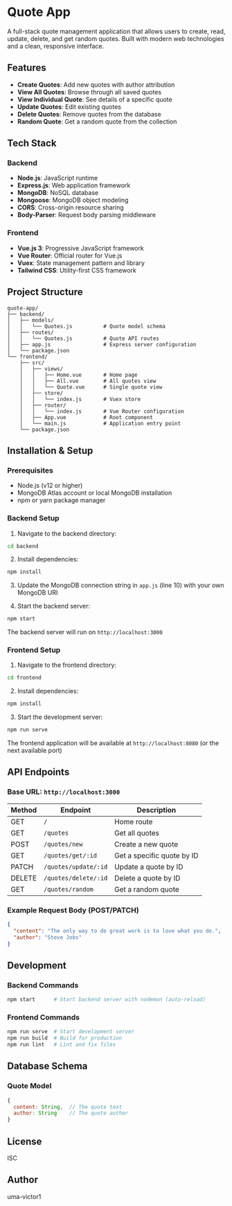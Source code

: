 # Quote App

A full-stack quote management application that allows users to create, read, update, delete, and get random quotes. Built with modern web technologies and a clean, responsive interface.

## Features

- **Create Quotes**: Add new quotes with author attribution
- **View All Quotes**: Browse through all saved quotes
- **View Individual Quote**: See details of a specific quote
- **Update Quotes**: Edit existing quotes
- **Delete Quotes**: Remove quotes from the database
- **Random Quote**: Get a random quote from the collection

## Tech Stack

### Backend
- **Node.js**: JavaScript runtime
- **Express.js**: Web application framework
- **MongoDB**: NoSQL database
- **Mongoose**: MongoDB object modeling
- **CORS**: Cross-origin resource sharing
- **Body-Parser**: Request body parsing middleware

### Frontend
- **Vue.js 3**: Progressive JavaScript framework
- **Vue Router**: Official router for Vue.js
- **Vuex**: State management pattern and library
- **Tailwind CSS**: Utility-first CSS framework

## Project Structure

```
quote-app/
├── backend/
│   ├── models/
│   │   └── Quotes.js          # Quote model schema
│   ├── routes/
│   │   └── Quotes.js          # Quote API routes
│   ├── app.js                 # Express server configuration
│   └── package.json
└── frontend/
    ├── src/
    │   ├── views/
    │   │   ├── Home.vue       # Home page
    │   │   ├── All.vue        # All quotes view
    │   │   └── Quote.vue      # Single quote view
    │   ├── store/
    │   │   └── index.js       # Vuex store
    │   ├── router/
    │   │   └── index.js       # Vue Router configuration
    │   ├── App.vue            # Root component
    │   └── main.js            # Application entry point
    └── package.json
```

## Installation & Setup

### Prerequisites
- Node.js (v12 or higher)
- MongoDB Atlas account or local MongoDB installation
- npm or yarn package manager

### Backend Setup

1. Navigate to the backend directory:
```bash
cd backend
```

2. Install dependencies:
```bash
npm install
```

3. Update the MongoDB connection string in `app.js` (line 10) with your own MongoDB URI

4. Start the backend server:
```bash
npm start
```

The backend server will run on `http://localhost:3000`

### Frontend Setup

1. Navigate to the frontend directory:
```bash
cd frontend
```

2. Install dependencies:
```bash
npm install
```

3. Start the development server:
```bash
npm run serve
```

The frontend application will be available at `http://localhost:8080` (or the next available port)

## API Endpoints

### Base URL: `http://localhost:3000`

| Method | Endpoint | Description |
|--------|----------|-------------|
| GET | `/` | Home route |
| GET | `/quotes` | Get all quotes |
| POST | `/quotes/new` | Create a new quote |
| GET | `/quotes/get/:id` | Get a specific quote by ID |
| PATCH | `/quotes/update/:id` | Update a quote by ID |
| DELETE | `/quotes/delete/:id` | Delete a quote by ID |
| GET | `/quotes/random` | Get a random quote |

### Example Request Body (POST/PATCH)
```json
{
  "content": "The only way to do great work is to love what you do.",
  "author": "Steve Jobs"
}
```

## Development

### Backend Commands
```bash
npm start      # Start backend server with nodemon (auto-reload)
```

### Frontend Commands
```bash
npm run serve  # Start development server
npm run build  # Build for production
npm run lint   # Lint and fix files
```

## Database Schema

### Quote Model
```javascript
{
  content: String,  // The quote text
  author: String    // The quote author
}
```

## License

ISC

## Author

uma-victor1
